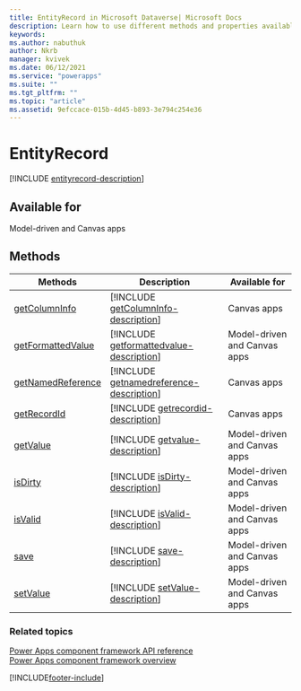 ```yaml
---
title: EntityRecord in Microsoft Dataverse| Microsoft Docs
description: Learn how to use different methods and properties available for EntityRecord in Power Apps component framework.
keywords:
ms.author: nabuthuk
author: Nkrb
manager: kvivek
ms.date: 06/12/2021
ms.service: "powerapps"
ms.suite: ""
ms.tgt_pltfrm: ""
ms.topic: "article"
ms.assetid: 9efccace-015b-4d45-b893-3e794c254e36
---
```


# EntityRecord

[!INCLUDE [entityrecord-description](includes/entityrecord-description.md)]

## Available for

Model-driven and Canvas apps

## Methods

| Methods                                                | Description                                                                                        | Available for                |
| ------------------------------------------------------ | -------------------------------------------------------------------------------------------------- | ---------------------------- |
| [getColumnInfo](entityrecord/getColumnInfo.md)         | [!INCLUDE [getColumnInfo-description](entityrecord/includes/getColumnInfo-description.md)]         | Canvas apps                  |
| [getFormattedValue](entityrecord/getformattedvalue.md) | [!INCLUDE [getformattedvalue-description](entityrecord/includes/getformattedvalue-description.md)] | Model-driven and Canvas apps |
| [getNamedReference](entityrecord/getnamedreference.md) | [!INCLUDE [getnamedreference-description](entityrecord/includes/getnamedreference-description.md)] | Canvas apps                  |
| [getRecordId](entityrecord/getrecordid.md)             | [!INCLUDE [getrecordid-description](entityrecord/includes/getrecordid-description.md)]             | Canvas apps                  |
| [getValue](entityrecord/getvalue.md)                   | [!INCLUDE [getvalue-description](entityrecord/includes/getvalue-description.md)]                   | Model-driven and Canvas apps |
| [isDirty](entityrecord/isDirty.md)                     | [!INCLUDE [isDirty-description](entityrecord/includes/isDirty-description.md)]                     | Model-driven and Canvas apps |
| [isValid](entityrecord/isValid.md)                     | [!INCLUDE [isValid-description](entityrecord/includes/isValid-description.md)]                     | Model-driven and Canvas apps |
| [save](entityrecord/save.md)                           | [!INCLUDE [save-description](entityrecord/includes/save-description.md)]                           | Model-driven and Canvas apps |
| [setValue](entityrecord/setValue.md)                   | [!INCLUDE [setValue-description](entityrecord/setValue/save-description.md)]                       | Model-driven and Canvas apps |

### Related topics

[Power Apps component framework API reference](../reference/index.md)<br/>
[Power Apps component framework overview](../overview.md)

[!INCLUDE[footer-include](../../../includes/footer-banner.md)]
